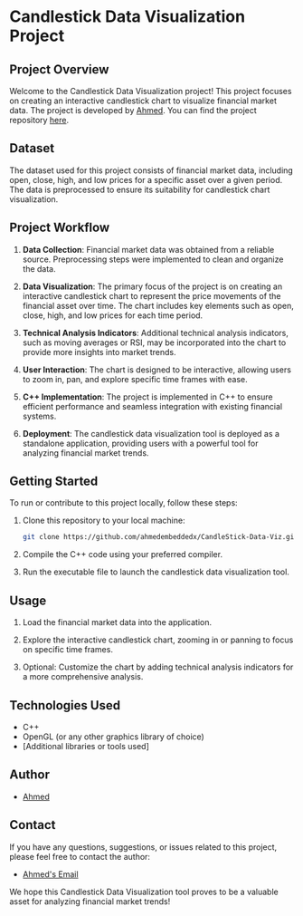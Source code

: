 # Candlestick Data Visualization Project

## Project Overview

Welcome to the Candlestick Data Visualization project! This project focuses on creating an interactive candlestick chart to visualize financial market data. The project is developed by [Ahmed](https://github.com/ahmedembeddedx/). You can find the project repository [here](https://github.com/ahmedembeddedx/CandleStick-Data-Viz).

## Dataset

The dataset used for this project consists of financial market data, including open, close, high, and low prices for a specific asset over a given period. The data is preprocessed to ensure its suitability for candlestick chart visualization.

## Project Workflow

1. **Data Collection**: Financial market data was obtained from a reliable source. Preprocessing steps were implemented to clean and organize the data.

2. **Data Visualization**: The primary focus of the project is on creating an interactive candlestick chart to represent the price movements of the financial asset over time. The chart includes key elements such as open, close, high, and low prices for each time period.

3. **Technical Analysis Indicators**: Additional technical analysis indicators, such as moving averages or RSI, may be incorporated into the chart to provide more insights into market trends.

4. **User Interaction**: The chart is designed to be interactive, allowing users to zoom in, pan, and explore specific time frames with ease.

5. **C++ Implementation**: The project is implemented in C++ to ensure efficient performance and seamless integration with existing financial systems.

6. **Deployment**: The candlestick data visualization tool is deployed as a standalone application, providing users with a powerful tool for analyzing financial market trends.

## Getting Started

To run or contribute to this project locally, follow these steps:

1. Clone this repository to your local machine:

   ```bash
   git clone https://github.com/ahmedembeddedx/CandleStick-Data-Viz.git
   ```

2. Compile the C++ code using your preferred compiler.

3. Run the executable file to launch the candlestick data visualization tool.

## Usage

1. Load the financial market data into the application.

2. Explore the interactive candlestick chart, zooming in or panning to focus on specific time frames.

3. Optional: Customize the chart by adding technical analysis indicators for a more comprehensive analysis.

## Technologies Used

- C++
- OpenGL (or any other graphics library of choice)
- [Additional libraries or tools used]

## Author
- [Ahmed](https://github.com/ahmedembeddedx/)

## Contact

If you have any questions, suggestions, or issues related to this project, please feel free to contact the author:

- [Ahmed's Email](mailto:business.ahmadabdullah@gmail.com)

We hope this Candlestick Data Visualization tool proves to be a valuable asset for analyzing financial market trends!
